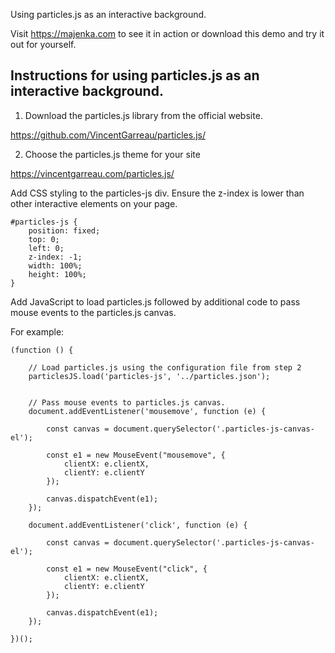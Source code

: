 Using particles.js as an interactive background.

Visit https://majenka.com to see it in action or download this demo and try it out for yourself.

Instructions for using particles.js as an interactive background.
-----------------------------------------------------------------

1) Download the particles.js library from the official website.

https://github.com/VincentGarreau/particles.js/

2) Choose the particles.js theme for your site

https://vincentgarreau.com/particles.js/

Add CSS styling to the particles-js div. Ensure the z-index is lower than other interactive elements on your page.

	#particles-js {
		position: fixed;
		top: 0;
		left: 0;
		z-index: -1;
		width: 100%;
		height: 100%;
	}


Add JavaScript to load particles.js followed by additional code to pass mouse events to the particles.js canvas.

For example:

	(function () {
	
	    // Load particles.js using the configuration file from step 2
	    particlesJS.load('particles-js', '../particles.json');
	
	
	    // Pass mouse events to particles.js canvas.
	    document.addEventListener('mousemove', function (e) {
	
	        const canvas = document.querySelector('.particles-js-canvas-el');
	
	        const e1 = new MouseEvent("mousemove", {
	            clientX: e.clientX,
	            clientY: e.clientY
	        });
	
	        canvas.dispatchEvent(e1);        
	    });
	
	    document.addEventListener('click', function (e) {
	
	        const canvas = document.querySelector('.particles-js-canvas-el');
	
	        const e1 = new MouseEvent("click", {
	            clientX: e.clientX,
	            clientY: e.clientY
	        });
	
	        canvas.dispatchEvent(e1);
	    });
	
	})();
